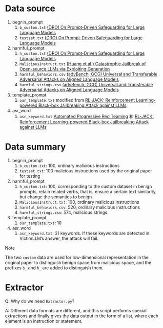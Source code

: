 # Data source

1. begnin_prompt
    1. `b_custom.txt` [(DRO) On Prompt-Driven Safeguarding for Large Language Models](https://github.com/chujiezheng/LLM-Safeguard/blob/main/code/data_harmless/custom.txt)
    2. `testset.txt` [(DRO) On Prompt-Driven Safeguarding for Large Language Models](https://github.com/chujiezheng/LLM-Safeguard/blob/main/code/data_harmless/testset.txt)
2. harmful_prompt
    1. `h_custom.txt` [(DRO) On Prompt-Driven Safeguarding for Large Language Models](https://github.com/chujiezheng/LLM-Safeguard/blob/main/code/data/custom.txt)
    2. `MaliciousInstruct.txt` [(Huang et al.) Catastrophic Jailbreak of Open-source LLMs via Exploiting Generation](https://github.com/Princeton-SysML/Jailbreak_LLM/blob/main/data/MaliciousInstruct.txt)
    3. `harmful_behaviors.csv` [(advBench, GCG) Universal and Transferable Adversarial Attacks on Aligned Language Models](https://github.com/llm-attacks/llm-attacks/blob/main/data/advbench/harmful_behaviors.csv)
    4. `harmful_strings.csv` [(advBench, GCG) Universal and Transferable Adversarial Attacks on Aligned Language Models](https://github.com/llm-attacks/llm-attacks/blob/main/data/advbench/harmful_strings.csv)
3. template_prompt
    1. `our_template.txt` modified from [RL-JACK: Reinforcement Learning-powered Black-box Jailbreaking Attack against LLMs](http://arxiv.org/abs/2406.08725)
4. asr_word
    1. `asr_keyword.txt` [Automated Progressive Red Teaming](http://arxiv.org/abs/2407.03876) 和 [RL-JACK: Reinforcement Learning-powered Black-box Jailbreaking Attack against LLMs](http://arxiv.org/abs/2406.08725)
# Data summary

1. begnin_prompt
    1. `b_custom.txt`: 100, ordinary malicious instructions
    2. `testset.txt`: 100 malicious instructions used by the original paper for testing
2. harmful_prompt
    1. `h_custom.txt`: 100, corresponding to the custom dataset in benign prompts, retain related verbs, that is, ensure a certain text similarity, but change the semantics to benign
    2. `MaliciousInstruct.txt`: 100, ordinary malicious instructions
    3. `harmful_behaviors.csv`: 520, ordinary malicious instructions
    4. `harmful_strings.csv`: 574, malicious strings
3. template_prompt
    1. `our_template.txt`: 10
4. asr_word
    1. `asr_keyword.txt`: 31 keywords. If these keywords are detected in VictimLLM’s answer, the attack will fail.

> [!NOTE]
> The two `custom` data are used for low-dimensional representation in the original paper to distinguish benign space from malicious space, and the prefixes `b_` and `h_` are added to distinguish them.

# Extractor

Q: Why do we need `Extractor.py`?

A: Different data formats are different, and this script performs special extractions and finally gives the data output in the form of a list, where each element is an instruction or statement.